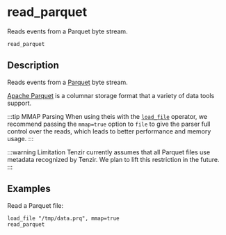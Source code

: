# read_parquet

Reads events from a Parquet byte stream.

```tql
read_parquet
```

## Description

Reads events from a [Parquet][parquet] byte stream.

[Apache Parquet][parquet] is a columnar storage format that a variety of data
tools support.

[parquet]: https://parquet.apache.org/

:::tip MMAP Parsing
When using theis with the [`load_file`](load_file.md) operator, we
recommend passing the `mmap=true` option to `file` to give the parser full control
over the reads, which leads to better performance and memory usage.
:::

:::warning Limitation
Tenzir currently assumes that all Parquet files use metadata recognized by
Tenzir. We plan to lift this restriction in the future.
:::

## Examples

Read a Parquet file:

```tql
load_file "/tmp/data.prq", mmap=true
read_parquet
```
